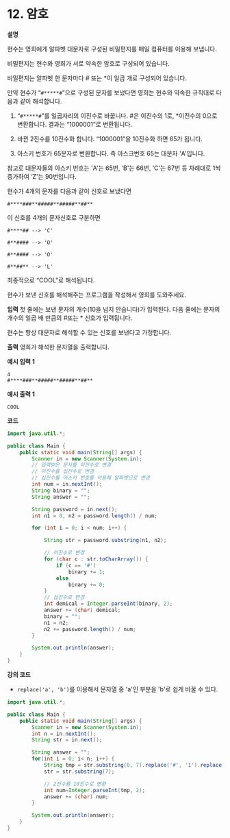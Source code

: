 # 12. 암호

**설명**

현수는 영희에게 알파벳 대문자로 구성된 비밀편지를 매일 컴퓨터를 이용해 보냅니다.

비밀편지는 현수와 영희가 서로 약속한 암호로 구성되어 있습니다.

비밀편지는 알파벳 한 문자마다 # 또는 \*이 일곱 개로 구성되어 있습니다.

만약 현수가 “`#*****#`”으로 구성된 문자를 보냈다면 영희는 현수와 약속한 규칙대로 다음과 같이 해석합니다.

1. “`#*****#`”를 일곱자리의 이진수로 바꿉니다. #은 이진수의 1로, \*이진수의 0으로 변환합니다. 결과는 “1000001”로 변환됩니다.

2. 바뀐 2진수를 10진수화 합니다. “1000001”을 10진수화 하면 65가 됩니다.

3. 아스키 번호가 65문자로 변환합니다. 즉 아스크번호 65는 대문자 'A'입니다.

참고로 대문자들의 아스키 번호는 'A'는 65번, ‘B'는 66번, ’C'는 67번 등 차례대로 1씩 증가하여 ‘Z'는 90번입니다.

현수가 4개의 문자를 다음과 같이 신호로 보냈다면

```
#****###**#####**#####**##**
```

이 신호를 4개의 문자신호로 구분하면

```
#****## --> 'C'

#**#### --> 'O'

#**#### --> 'O'

#**##** --> 'L'
```

최종적으로 “COOL"로 해석됩니다.

현수가 보낸 신호를 해석해주는 프로그램을 작성해서 영희를 도와주세요.

**입력**
첫 줄에는 보낸 문자의 개수(10을 넘지 안습니다)가 입력된다. 다음 줄에는 문자의 개수의 일곱 배 만큼의 #또는 \* 신호가 입력됩니다.

현수는 항상 대문자로 해석할 수 있는 신호를 보낸다고 가정합니다.

**출력**
영희가 해석한 문자열을 출력합니다.

**예시 입력 1**

```
4
#****###**#####**#####**##**
```

**예시 출력 1**

```
COOL
```

**코드**

```java
import java.util.*;

public class Main {
    public static void main(String[] args) {
        Scanner in = new Scanner(System.in);
        // 입력받은 문자를 이진수로 변경
        // 이진수를 십진수로 변경
        // 십진수를 아스키 번호를 이용해 알파벳으로 변경
        int num = in.nextInt();
        String binary = "";
        String answer = "";

        String password = in.next();
        int n1 = 0, n2 = password.length() / num;

        for (int i = 0; i < num; i++) {

            String str = password.substring(n1, n2);

            // 이진수로 변경
            for (char c : str.toCharArray()) {
                if (c == '#')
                    binary += 1;
                else
                    binary += 0;
            }
            // 십진수로 변경
            int demical = Integer.parseInt(binary, 2);
            answer += (char) demical;
            binary = "";
            n1 = n2;
            n2 += password.length() / num;
        }

        System.out.println(answer);
    }
}

```

**강의 코드**

- `replace('a', 'b')`를 이용해서 문자열 중 'a'인 부분을 'b'로 쉽게 바꿀 수 있다.

```java
import java.util.*;

public class Main {
    public static void main(String[] args) {
        Scanner in = new Scanner(System.in);
        int n = in.nextInt();
        String str = in.next();

        String answer = "";
        for(int i = 0; i< n; i++) {
            String tmp = str.substring(0, 7).replace('#', '1').replace('*', '0');
            str = str.substring(7);

            // 2진수를 10진수로 변환
            int num=Integer.parseInt(tmp, 2);
            answer += (char) num;
        }

        System.out.println(answer);
    }
}
```
